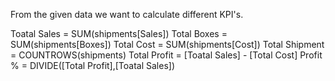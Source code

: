 From the given data we want to calculate different KPI's.

Toatal Sales = SUM(shipments[Sales])
Total Boxes = SUM(shipments[Boxes])
Total Cost = SUM(shipments[Cost])
Total Shipment = COUNTROWS(shipments)
Total Profit = [Toatal Sales] - [Total Cost]
Profit % = DIVIDE([Total Profit],[Toatal Sales])
